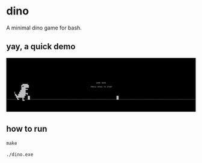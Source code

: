 # dino
 A minimal dino game for bash.

## yay, a quick demo

![](/images/dino.gif)

## how to run

```
make
```
```
./dino.exe
```